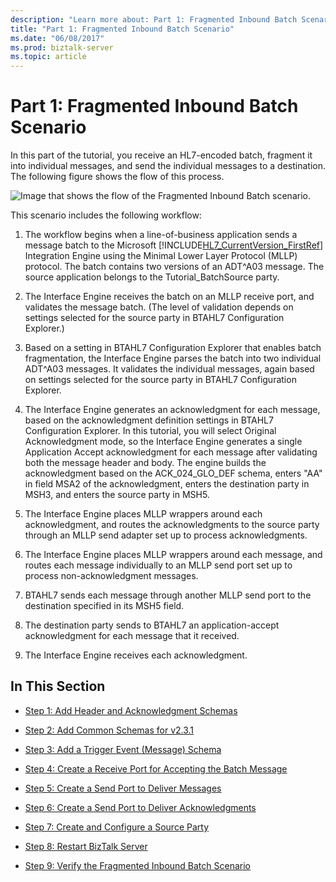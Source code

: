 ```yaml
---
description: "Learn more about: Part 1: Fragmented Inbound Batch Scenario"
title: "Part 1: Fragmented Inbound Batch Scenario"
ms.date: "06/08/2017"
ms.prod: biztalk-server
ms.topic: article
---
```

# Part 1: Fragmented Inbound Batch Scenario
In this part of the tutorial, you receive an HL7-encoded batch, fragment it into individual messages, and send the individual messages to a destination. The following figure shows the flow of this process.  
  
 ![Image that shows the flow of the Fragmented Inbound Batch scenario.](../../adapters-and-accelerators/accelerator-hl7/media/hl7-fragmented-inbound-batching-scenario.gif "hl7_fragmented_inbound_batching_scenario")  
  
 This scenario includes the following workflow:  
  
1. The workflow begins when a line-of-business application sends a message batch to the Microsoft [!INCLUDE[HL7_CurrentVersion_FirstRef](../../includes/hl7-currentversion-firstref-md.md)] Integration Engine using the Minimal Lower Layer Protocol (MLLP) protocol. The batch contains two versions of an ADT^A03 message. The source application belongs to the Tutorial_BatchSource party.  
  
2. The Interface Engine receives the batch on an MLLP receive port, and validates the message batch. (The level of validation depends on settings selected for the source party in BTAHL7 Configuration Explorer.)  
  
3. Based on a setting in BTAHL7 Configuration Explorer that enables batch fragmentation, the Interface Engine parses the batch into two individual ADT^A03 messages. It validates the individual messages, again based on settings selected for the source party in BTAHL7 Configuration Explorer.  
  
4. The Interface Engine generates an acknowledgment for each message, based on the acknowledgment definition settings in BTAHL7 Configuration Explorer. In this tutorial, you will select Original Acknowledgment mode, so the Interface Engine generates a single Application Accept acknowledgment for each message after validating both the message header and body. The engine builds the acknowledgment based on the ACK_024_GLO_DEF schema, enters "AA" in field MSA2 of the acknowledgment, enters the destination party in MSH3, and enters the source party in MSH5.  
  
5. The Interface Engine places MLLP wrappers around each acknowledgment, and routes the acknowledgments to the source party through an MLLP send adapter set up to process acknowledgments.  
  
6. The Interface Engine places MLLP wrappers around each message, and routes each message individually to an MLLP send port set up to process non-acknowledgment messages.  
  
7. BTAHL7 sends each message through another MLLP send port to the destination specified in its MSH5 field.  
  
8. The destination party sends to BTAHL7 an application-accept acknowledgment for each message that it received.  
  
9. The Interface Engine receives each acknowledgment.  
  
## In This Section  
  
-   [Step 1: Add Header and Acknowledgment Schemas](../../adapters-and-accelerators/accelerator-hl7/step-1-add-header-and-acknowledgment-schemas.md)  
  
-   [Step 2: Add Common Schemas for v2.3.1](../../adapters-and-accelerators/accelerator-hl7/step-2-add-common-schemas-for-v2-3-1.md)  
  
-   [Step 3: Add a Trigger Event (Message) Schema](../../adapters-and-accelerators/accelerator-hl7/step-3-add-a-trigger-event-message-schema.md)  
  
-   [Step 4: Create a Receive Port for Accepting the Batch Message](../../adapters-and-accelerators/accelerator-hl7/step-4-create-a-receive-port-for-accepting-the-batch-message.md)  
  
-   [Step 5: Create a Send Port to Deliver Messages](../../adapters-and-accelerators/accelerator-hl7/step-5-create-a-send-port-to-deliver-messages.md)  
  
-   [Step 6: Create a Send Port to Deliver Acknowledgments](../../adapters-and-accelerators/accelerator-hl7/step-6-create-a-send-port-to-deliver-acknowledgments.md)  
  
-   [Step 7: Create and Configure a Source Party](../../adapters-and-accelerators/accelerator-hl7/step-7-create-and-configure-a-source-party.md)  
  
-   [Step 8: Restart BizTalk Server](../../adapters-and-accelerators/accelerator-hl7/step-8-restart-biztalk-server.md)  
  
-   [Step 9: Verify the Fragmented Inbound Batch Scenario](../../adapters-and-accelerators/accelerator-hl7/step-9-verify-the-fragmented-inbound-batch-scenario.md)
